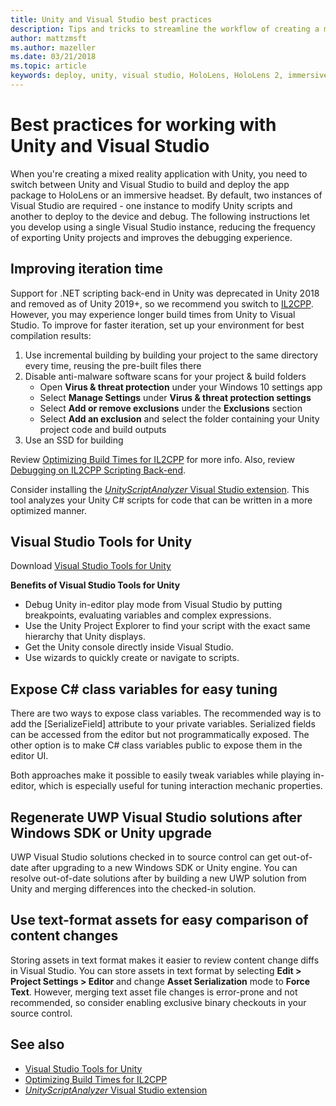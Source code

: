 ```yaml
---
title: Unity and Visual Studio best practices
description: Tips and tricks to streamline the workflow of creating a mixed reality application with Unity and Visual Studio.
author: mattzmsft
ms.author: mazeller
ms.date: 03/21/2018
ms.topic: article
keywords: deploy, unity, visual studio, HoloLens, HoloLens 2, immersive headset, best practices, mixed reality headset, windows mixed reality headset, virtual reality headset, UWP, Visual Studio Tools, Windows SDK
---
```


# Best practices for working with Unity and Visual Studio

When you're creating a mixed reality application with Unity, you need to switch between Unity and Visual Studio to build and deploy the app package to HoloLens or an immersive headset. By default, two instances of Visual Studio are required - one instance to modify Unity scripts and another to deploy to the device and debug. The following instructions let you develop using a single Visual Studio instance, reducing the frequency of exporting Unity projects and improves the debugging experience.

## Improving iteration time

Support for .NET scripting back-end in Unity was deprecated in Unity 2018 and removed as of Unity 2019+, so we recommend you switch to [IL2CPP](https://docs.unity3d.com/Manual/IL2CPP.html). However, you may experience longer build times from Unity to Visual Studio. To improve for faster iteration, set up your environment for best compilation results:

1) Use incremental building by building your project to the same directory every time, reusing the pre-built files there
2) Disable anti-malware software scans for your project & build folders
   - Open **Virus & threat protection** under your Windows 10 settings app
   - Select **Manage Settings** under **Virus & threat protection settings**
   - Select **Add or remove exclusions** under the **Exclusions** section
   - Select **Add an exclusion** and select the folder containing your Unity project code and build outputs
3) Use an SSD for building

Review [Optimizing Build Times for IL2CPP](https://docs.unity3d.com/Manual/IL2CPP-OptimizingBuildTimes.html) for more info. Also, review [Debugging on IL2CPP Scripting Back-end](https://docs.unity3d.com/Manual/uwp-il2cpp-scripting.html).

Consider installing the [*UnityScriptAnalyzer* Visual Studio extension](https://github.com/Microsoft/MixedRealityCompanionKit/tree/master/UnityScriptAnalyzer). This tool analyzes your Unity C# scripts for code that can be written in a more optimized manner.

## Visual Studio Tools for Unity

Download [Visual Studio Tools for Unity](/visualstudio/cross-platform/getting-started-with-visual-studio-tools-for-unity)

**Benefits of Visual Studio Tools for Unity**
* Debug Unity in-editor play mode from Visual Studio by putting breakpoints, evaluating variables and complex expressions.
* Use the Unity Project Explorer to find your script with the exact same hierarchy that Unity displays.
* Get the Unity console directly inside Visual Studio.
* Use wizards to quickly create or navigate to scripts.

## Expose C# class variables for easy tuning

There are two ways to expose class variables. The recommended way is to add the [SerializeField] attribute to your private variables. Serialized fields can be accessed from the editor but not programmatically exposed.  The other option is to make C# class variables public to expose them in the editor UI. 

Both approaches make it possible to easily tweak variables while playing in-editor, which is especially useful for tuning interaction mechanic properties.

## Regenerate UWP Visual Studio solutions after Windows SDK or Unity upgrade

UWP Visual Studio solutions checked in to source control can get out-of-date after upgrading to a new Windows SDK or Unity engine. You can resolve out-of-date solutions after by building a new UWP solution from Unity and merging differences into the checked-in solution.

## Use text-format assets for easy comparison of content changes

Storing assets in text format makes it easier to review content change diffs in Visual Studio. You can store assets in text format by selecting **Edit > Project Settings > Editor** and change **Asset Serialization** mode to **Force Text**. However, merging text asset file changes is error-prone and not recommended, so consider enabling exclusive binary checkouts in your source control.

## See also
- [Visual Studio Tools for Unity](https://visualstudiogallery.msdn.microsoft.com/8d26236e-4a64-4d64-8486-7df95156aba9)
- [Optimizing Build Times for IL2CPP](https://docs.unity3d.com/Manual/IL2CPP-OptimizingBuildTimes.html)
- [*UnityScriptAnalyzer* Visual Studio extension](https://github.com/Microsoft/MixedRealityCompanionKit/tree/master/UnityScriptAnalyzer)